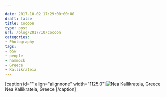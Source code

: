 ```yaml
---

date: 2017-10-02 17:29:00+00:00
draft: false
title: Cocoon
type: post
url: /blog/2017/10/cocoon
categories:
- Photography
tags:
- b&w
- people
- hammock
- Greece
- Kallikrateia
---
```


[caption id="" align="alignnone" width="1125.0"]![ Nea Kallikrateia, Greece ](/images/2017-10-02-201710cocoon/image-asset.jpeg)
 Nea Kallikrateia, Greece [/caption]

